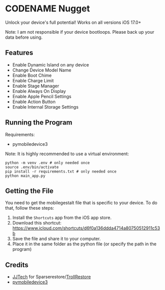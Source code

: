 # CODENAME Nugget
Unlock your device's full potential! Works on all versions iOS 17.0+

Note: I am not responsible if your device bootloops. Please back up your data before using.

## Features
- Enable Dynamic Island on any device
- Change Device Model Name
- Enable Boot Chime
- Enable Charge Limit
- Enable Stage Manager
- Enable Always On Display
- Enable Apple Pencil Settings
- Enable Action Button
- Enable Internal Storage Settings

## Running the Program
Requirements:
- pymobiledevice3

Note: It is highly recommended to use a virtual environment:
```
python -m venv .env # only needed once
source .env/bin/activate
pip install -r requirements.txt # only needed once
python main_app.py
```

## Getting the File
You need to get the mobilegestalt file that is specific to your device. To do that, follow these steps:
1. Install the `Shortcuts` app from the iOS app store.
2. Download this shortcut: https://www.icloud.com/shortcuts/d6f0a136ddda4714a80750512911c53b
3. Save the file and share it to your computer.
4. Place it in the same folder as the python file (or specify the path in the program)

## Credits
- [JJTech](https://github.com/JJTech0130) for Sparserestore/[TrollRestore](https://github.com/JJTech0130/TrollRestore)
- [pymobiledevice3](https://github.com/doronz88/pymobiledevice3)

